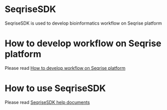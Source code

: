 # SeqriseSDK
SeqriseSDK is used to develop bioinformatics workflow on Seqrise platform

# How to develop workflow on Seqrise platform
Please read [How to develop workflow on Seqrise platform](https://github.com/clabee/SeqriseSDK/blob/master/%E5%A6%82%E4%BD%95%E5%9C%A8Seqrise%E4%B8%8A%E5%BC%80%E5%8F%91%E6%B5%81%E7%A8%8B.md)

# How to use SeqriseSDK
Please read [SeqriseSDK help documents](https://github.com/clabee/SeqriseSDK/blob/master/Seqrise%E6%B5%81%E7%A8%8B%E5%BC%80%E5%8F%91%E5%B7%A5%E5%85%B7%E5%8C%85SeqriseSDK%E8%AF%B4%E6%98%8E.md)
